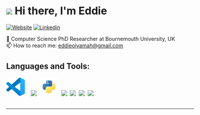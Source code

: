 

<!---
eddieiyamah/eddieiyamah is a ✨ special ✨ repository because its `README.md` (this file) appears on your GitHub profile.
You can click the Preview link to take a look at your changes.
--->

# <img src="https://raw.githubusercontent.com/iampavangandhi/iampavangandhi/master/gifs/Hi.gif" width="30px"> Hi there, I'm Eddie

[![Website](https://img.shields.io/badge/research.eddieiyamah.co-grey?style=for-the-badge&url=https%3A%2F%2Fkevinfeng.ga)](https://research.eddieiyamah.co/)
[![Linkedin](https://img.shields.io/badge/LinkedIn-blue?style=for-the-badge&logo=linkedin&labelColor=blue&link=https://www.linkedin.com/in/eddieiyamah/)](https://www.linkedin.com/in/eddieiyamah/)

:school: Computer Science PhD Researcher at Bournemouth University, UK</br>
:mailbox: How to reach me: <a href="mailto:eddieoiyamah@gmail.com">eddieoiyamah@gmail.com</a>


## Languages and Tools:
<div>
  <img width=50px src="https://raw.githubusercontent.com/github/explore/80688e429a7d4ef2fca1e82350fe8e3517d3494d/topics/visual-studio-code/visual-studio-code.png">&nbsp;&nbsp;&nbsp;
  <img width=50px src="https://upload.wikimedia.org/wikipedia/commons/thumb/1/1d/PyCharm_Icon.svg/512px-PyCharm_Icon.svg.png">&nbsp;
  <img width=50px src="https://raw.githubusercontent.com/github/explore/80688e429a7d4ef2fca1e82350fe8e3517d3494d/topics/python/python.png">&nbsp;
  <img width=50px src="https://upload.wikimedia.org/wikipedia/commons/1/10/PyTorch_logo_icon.svg">&nbsp;
  <img width=50px src="https://upload.wikimedia.org/wikipedia/commons/thumb/2/2d/Tensorflow_logo.svg/1200px-Tensorflow_logo.svg.png">&nbsp;
  <img width=50px src="https://upload.wikimedia.org/wikipedia/commons/5/53/OpenCV_Logo_with_text.png">&nbsp;
  <img width=50px src="https://upload.wikimedia.org/wikipedia/commons/thumb/2/21/Matlab_Logo.png/1144px-Matlab_Logo.png">&nbsp;  

</div>

</br>

<!-- ## My Workspace:-->
<!-- <img height=40 src="https://img.shields.io/badge/windows-%230078D6.svg?&style=for-the-badge&logo=windows&logoColor=white"></br>
<img height=40 src="https://img.shields.io/badge/Zen 2-Ryzen%203700X-%23ED1C24?style=for-the-badge&logo=AMD"></br>
<img height=40 src="https://img.shields.io/badge/Corsair-Vengeance RGB PRO 16 GB-%23ffd900?style=for-the-badge&logo=corsair"></br>
<img height=40 src="https://img.shields.io/badge/RDNA%202-RX%206800-%23ED1C24?style=for-the-badge&logo=AMD"></br>
<img height=40 src="https://img.shields.io/badge/ROG%20STRIX-B550--F-%23000000?style=for-the-badge&logo=asus"></br>
<img height=40 src="https://img.shields.io/badge/Corsair-RM750x-%23ffd900?style=for-the-badge&logo=corsair"></br>
<img height=40 src="https://img.shields.io/badge/WD__Black-SN750 500 GB-%23000000?style=for-the-badge&logo=westerndigital"></br>
<img height=40 src="https://img.shields.io/badge/BarraCuda-2%20TB-%236EBE49?style=for-the-badge&logo=seagate"></br> -->

---
